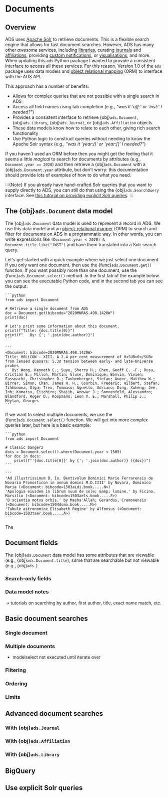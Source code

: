 # Documents

## Overview  
ADS uses [Apache Solr](https://solr.apache.org/) to retrieve documents. This is a flexible search engine that allows for fast document searches. However, ADS has many other *awesome* services, including [libraries](https://ui.adsabs.harvard.edu/help/libraries/), curating [journals](https://adsabs.harvard.edu/abs_doc/journals.html) and [affiliations](https://ui.adsabs.harvard.edu/blog/affils-update), providing [custom notifications](http://adsabs.github.io/help/userpreferences/myads), or [visualisations](http://adsabs.github.io/help/actions/visualize), and more. When updating this `ads` Python package I wanted to provide a consistent interface to access all these services. For this reason, Version 1.0 of the `ads` package uses data models and [object relational mapping](ttps://en.wikipedia.org/wiki/Object%E2%80%93relational_mapping) (ORM) to interface with the ADS API. 

This approach has a number of benefits:
- Allows for complex queries that are not possible with a single search in ADS
- Access all field names using tab completion (e.g., *"was it 'aff:' or 'inst:' I needed?"*)
- Provides a consistent interface to retrieve {obj}`ads.Document`, {obj}`ads.Library`, {obj}`ads.Journal`, or {obj}`ads.Affiliation` objects
- These data models know how to relate to each other, giving rich search functionality
- Use Python logic to construct queries without needing to know the Apache Solr syntax (e.g., *"was it 'year:()' or 'year:[]' I needed?"*)

If you haven't used an ORM before then you might get the feeling that it seems a little *magical* to search for documents by attributes (e.g., `Document.year == 2020`) and then retrieve a {obj}`ads.Document` with a {obj}`ads.Document.year` attribute, but don't worry: this documentation should provide lots of examples of how to do what you need.

:::{Note}
If you already have hand-crafted Solr queries that you want to supply directly to ADS, you can still do that using the {obj}`ads.SearchQuery` interface.
See [this tutorial on providing explicit Solr queries](#).
:::


## The {obj}`ads.Document` data model

The {obj}`ads.Document` data model is used to represent a record in ADS. We use this data model and an [object-relational mapper](https://en.wikipedia.org/wiki/Object%E2%80%93relational_mapping) (ORM) to search and filter for documents on ADS in a programmatic way. In other words, you can write expressions like `(Document.year < 2020) & Document.title.like("JWST")` and have them translated into a Solr search query.

Let's get started with a quick example where we just select one document. If you only want one document, then use the {func}`ads.Document.get()` function. If you want possibly more than one document, use the {func}`ads.Document.select()` method. In the first tab of the example below you can see the executable Python code, and in the second tab you can see the output.

``````{tab} Python
```python
from ads import Document

# Retrieve a single document from ADS
doc = Document.get(bibcode="2020MNRAS.498.1420W")
print(doc)

# Let's print some information about this document.
print(f"Title: {doc.title[0]}")
print(f"   By: {'; '.join(doc.author)}")
```
``````
``````{tab} Output
```
<Document: bibcode=2020MNRAS.498.1420W>
Title: H0LiCOW - XIII. A 2.4 per cent measurement of H<SUB>0</SUB> from lensed quasars: 5.3σ tension between early- and late-Universe probes
   By: Wong, Kenneth C.; Suyu, Sherry H.; Chen, Geoff C. -F.; Rusu, Cristian E.; Millon, Martin; Sluse, Dominique; Bonvin, Vivien; Fassnacht, Christopher D.; Taubenberger, Stefan; Auger, Matthew W.; Birrer, Simon; Chan, James H. H.; Courbin, Frederic; Hilbert, Stefan; Tihhonova, Olga; Treu, Tommaso; Agnello, Adriano; Ding, Xuheng; Jee, Inh; Komatsu, Eiichiro; Shajib, Anowar J.; Sonnenfeld, Alessandro; Blandford, Roger D.; Koopmans, Léon V. E.; Marshall, Philip J.; Meylan, Georges
```
``````

If we want to select multiple documents, we use the {func}`ads.Document.select()` function. We will get into more complex queries later, but here is a basic example:

``````{tab} Python
```python
from ads import Document

# Classic bangerz
docs = Document.select().where(Document.year < 1505)
for doc in docs:
    print(f"'{doc.title[0]}' by {'; '.join(doc.author)} ({doc})")
```
``````
``````{tab} Output
```
'Ad illustrissimum D. Io. Bentivolum Dominici Marie Ferrarensis de Novaria Pronosticon in annum domini M.D.IIII' by Novara, Dominico Maria (<Document: bibcode=1503aidi.book.....N>)
'Apologia eiusdem in librum suum de sole; &amp; lumine.' by Ficino, Marsilio (<Document: bibcode=1503aels.book.....F>)
'D scientia motvs orbis.' by Masha'Allah; Gerardus, Cremonensis (<Document: bibcode=1504dsmo.book.....M>)
'Tabule astronomice Elisabeth Regine' by Alfonsus (<Document: bibcode=1503taer.book.....A>)
```
``````

The


## Document fields


The {obj}`ads.Document` data model has some attributes that are viewable (e.g., {obj}`ads.Document.title`), some that are searchable but not viewable (e.g., {obj}`ads.`)


### Search-only fields

### Data model notes

-> tutorials on searching by author, first author, title, exact name match, etc.

## Basic document searches

### Single document

### Multiple documents

- modelselect not executed until iterate over

### Filtering

### Ordering

### Limits

## Advanced document searches

### With {obj}`ads.Journal`

### With {obj}`ads.Affiliation`

### With {obj}`ads.Library`

## BigQuery
## Use explicit Solr queries


